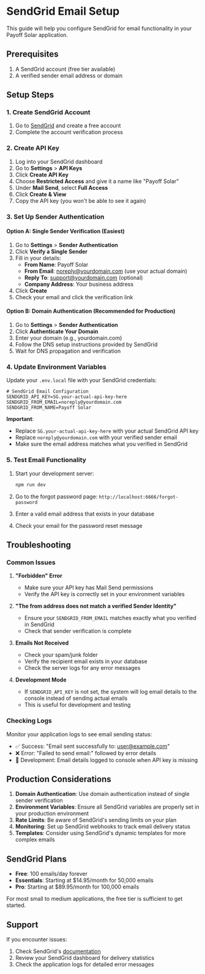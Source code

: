 # SendGrid Email Setup

This guide will help you configure SendGrid for email functionality in your Payoff Solar application.

## Prerequisites

1. A SendGrid account (free tier available)
2. A verified sender email address or domain

## Setup Steps

### 1. Create SendGrid Account

1. Go to [SendGrid](https://sendgrid.com/) and create a free account
2. Complete the account verification process

### 2. Create API Key

1. Log into your SendGrid dashboard
2. Go to **Settings** > **API Keys**
3. Click **Create API Key**
4. Choose **Restricted Access** and give it a name like "Payoff Solar"
5. Under **Mail Send**, select **Full Access**
6. Click **Create & View**
7. Copy the API key (you won't be able to see it again)

### 3. Set Up Sender Authentication

#### Option A: Single Sender Verification (Easiest)
1. Go to **Settings** > **Sender Authentication**
2. Click **Verify a Single Sender**
3. Fill in your details:
   - **From Name**: Payoff Solar
   - **From Email**: noreply@yourdomain.com (use your actual domain)
   - **Reply To**: support@yourdomain.com (optional)
   - **Company Address**: Your business address
4. Click **Create**
5. Check your email and click the verification link

#### Option B: Domain Authentication (Recommended for Production)
1. Go to **Settings** > **Sender Authentication**
2. Click **Authenticate Your Domain**
3. Enter your domain (e.g., yourdomain.com)
4. Follow the DNS setup instructions provided by SendGrid
5. Wait for DNS propagation and verification

### 4. Update Environment Variables

Update your `.env.local` file with your SendGrid credentials:

```env
# SendGrid Email Configuration
SENDGRID_API_KEY=SG.your-actual-api-key-here
SENDGRID_FROM_EMAIL=noreply@yourdomain.com
SENDGRID_FROM_NAME=Payoff Solar
```

**Important**: 
- Replace `SG.your-actual-api-key-here` with your actual SendGrid API key
- Replace `noreply@yourdomain.com` with your verified sender email
- Make sure the email address matches what you verified in SendGrid

### 5. Test Email Functionality

1. Start your development server:
   ```bash
   npm run dev
   ```

2. Go to the forgot password page: `http://localhost:6666/forgot-password`

3. Enter a valid email address that exists in your database

4. Check your email for the password reset message

## Troubleshooting

### Common Issues

1. **"Forbidden" Error**
   - Make sure your API key has Mail Send permissions
   - Verify the API key is correctly set in your environment variables

2. **"The from address does not match a verified Sender Identity"**
   - Ensure your `SENDGRID_FROM_EMAIL` matches exactly what you verified in SendGrid
   - Check that sender verification is complete

3. **Emails Not Received**
   - Check your spam/junk folder
   - Verify the recipient email exists in your database
   - Check the server logs for any error messages

4. **Development Mode**
   - If `SENDGRID_API_KEY` is not set, the system will log email details to the console instead of sending actual emails
   - This is useful for development and testing

### Checking Logs

Monitor your application logs to see email sending status:
- ✅ Success: "Email sent successfully to: user@example.com"
- ❌ Error: "Failed to send email:" followed by error details
- 📧 Development: Email details logged to console when API key is missing

## Production Considerations

1. **Domain Authentication**: Use domain authentication instead of single sender verification
2. **Environment Variables**: Ensure all SendGrid variables are properly set in your production environment
3. **Rate Limits**: Be aware of SendGrid's sending limits on your plan
4. **Monitoring**: Set up SendGrid webhooks to track email delivery status
5. **Templates**: Consider using SendGrid's dynamic templates for more complex emails

## SendGrid Plans

- **Free**: 100 emails/day forever
- **Essentials**: Starting at $14.95/month for 50,000 emails
- **Pro**: Starting at $89.95/month for 100,000 emails

For most small to medium applications, the free tier is sufficient to get started.

## Support

If you encounter issues:
1. Check SendGrid's [documentation](https://docs.sendgrid.com/)
2. Review your SendGrid dashboard for delivery statistics
3. Check the application logs for detailed error messages
